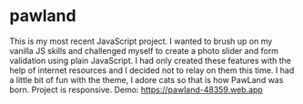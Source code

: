 # pawland
This is my most recent JavaScript project. I wanted to brush
up on my vanilla JS skills and challenged myself to create a
photo slider and form validation using plain JavaScript. I had
only created these features with the help of internet
resources and I decided not to relay on them this time. I had
a little bit of fun with the theme, I adore cats so that is
how PawLand was born. Project is responsive.
Demo: https://pawland-48359.web.app
